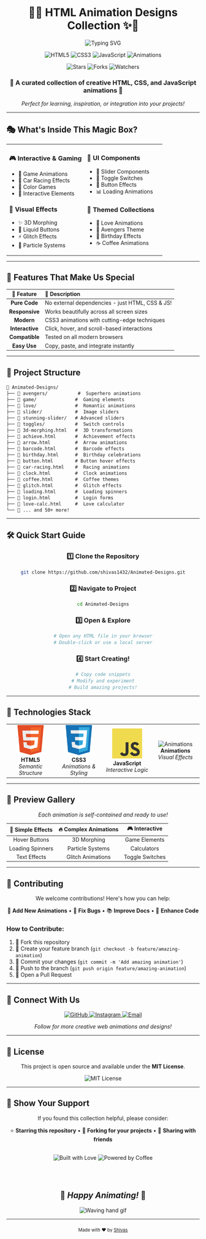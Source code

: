 <div align="center">

# 🎨✨ HTML Animation Designs Collection ✨🎨

<img src="https://readme-typing-svg.herokuapp.com?font=Fira+Code&size=24&duration=3000&pause=1000&color=F75C7E&center=true&vCenter=true&width=600&lines=Welcome+to+Animation+Paradise!;50%2B+Creative+HTML+Animations;Pure+CSS%2C+HTML+%26+JavaScript;No+Dependencies+Required!" alt="Typing SVG" />

<p align="center">
  <img src="https://img.shields.io/badge/HTML5-E34F26?style=for-the-badge&logo=html5&logoColor=white" alt="HTML5" />
  <img src="https://img.shields.io/badge/CSS3-1572B6?style=for-the-badge&logo=css3&logoColor=white" alt="CSS3" />
  <img src="https://img.shields.io/badge/JavaScript-F7DF1E?style=for-the-badge&logo=javascript&logoColor=black" alt="JavaScript" />
  <img src="https://img.shields.io/badge/Animations-FF6B6B?style=for-the-badge&logo=adobe-animate&logoColor=white" alt="Animations" />
</p>

<p align="center">
  <img src="https://img.shields.io/github/stars/shivas1432/Animated-Designs?style=social" alt="Stars" />
  <img src="https://img.shields.io/github/forks/shivas1432/Animated-Designs?style=social" alt="Forks" />
  <img src="https://img.shields.io/github/watchers/shivas1432/Animated-Designs?style=social" alt="Watchers" />
</p>

<h3>🌟 A curated collection of creative HTML, CSS, and JavaScript animations 🌟</h3>
<p><em>Perfect for learning, inspiration, or integration into your projects!</em></p>

</div>

---

## 🎭 **What's Inside This Magic Box?**

<table>
<tr>
<td width="50%">

### 🎮 **Interactive & Gaming**
- 🎯 Game Animations
- 🏁 Car Racing Effects
- 🎲 Color Games
- 🎪 Interactive Elements

### 🎨 **Visual Effects**
- ✨ 3D Morphing
- 🌊 Liquid Buttons
- ⚡ Glitch Effects
- 🌈 Particle Systems

</td>
<td width="50%">

### 🧩 **UI Components**
- 📱 Slider Components
- 🔘 Toggle Switches
- 🔳 Button Effects
- 📊 Loading Animations

### 💝 **Themed Collections**
- 💖 Love Animations
- 🦸 Avengers Theme
- 🎂 Birthday Effects
- ☕ Coffee Animations

</td>
</tr>
</table>

---

## 🚀 **Features That Make Us Special**

<div align="center">

| 🎯 **Feature** | 📝 **Description** |
|:---:|:---|
| **Pure Code** | No external dependencies - just HTML, CSS & JS! |
| **Responsive** | Works beautifully across all screen sizes |
| **Modern** | CSS3 animations with cutting-edge techniques |
| **Interactive** | Click, hover, and scroll-based interactions |
| **Compatible** | Tested on all modern browsers |
| **Easy Use** | Copy, paste, and integrate instantly |

</div>

---

## 📂 **Project Structure**

```
🎨 Animated-Designs/
├── 📁 avengers/           #  Superhero animations
├── 📁 game/              #  Gaming elements
├── 📁 love/              #  Romantic animations
├── 📁 slider/            #  Image sliders
├── 📁 stunning-slider/   # Advanced sliders
├── 📁 toggles/           #  Switch controls
├── 📄 3d-morphing.html   #  3D transformations
├── 📄 achieve.html       #  Achievement effects
├── 📄 arrow.html         #  Arrow animations
├── 📄 barcode.html       #  Barcode effects
├── 📄 birthday.html      #  Birthday celebrations
├── 📄 button.html        # Button hover effects
├── 📄 car-racing.html    #  Racing animations
├── 📄 clock.html         #  Clock animations
├── 📄 coffee.html        #  Coffee themes
├── 📄 glitch.html        #  Glitch effects
├── 📄 loading.html       #  Loading spinners
├── 📄 login.html         #  Login forms
├── 📄 love-calc.html     #  Love calculator
└── 📄 ... and 50+ more!
```

---

## 🛠️ **Quick Start Guide**

<div align="center">

### 1️⃣ **Clone the Repository**
```bash
git clone https://github.com/shivas1432/Animated-Designs.git
```

### 2️⃣ **Navigate to Project**
```bash
cd Animated-Designs
```

### 3️⃣ **Open & Explore**
```bash
# Open any HTML file in your browser
# Double-click or use a local server
```

### 4️⃣ **Start Creating!**
```bash
# Copy code snippets
# Modify and experiment
# Build amazing projects!
```

</div>

---

## 🎯 **Technologies Stack**

<div align="center">

<table>
<tr>
<td align="center" width="25%">
<img src="https://raw.githubusercontent.com/devicons/devicon/master/icons/html5/html5-original.svg" width="80" height="80" alt="HTML5"/>
<br><strong>HTML5</strong>
<br><em>Semantic Structure</em>
</td>
<td align="center" width="25%">
<img src="https://raw.githubusercontent.com/devicons/devicon/master/icons/css3/css3-original.svg" width="80" height="80" alt="CSS3"/>
<br><strong>CSS3</strong>
<br><em>Animations & Styling</em>
</td>
<td align="center" width="25%">
<img src="https://raw.githubusercontent.com/devicons/devicon/master/icons/javascript/javascript-original.svg" width="80" height="80" alt="JavaScript"/>
<br><strong>JavaScript</strong>
<br><em>Interactive Logic</em>
</td>
<td align="center" width="25%">
<img src="https://user-images.githubusercontent.com/25181517/192158954-f88b5814-d510-4564-b285-dff7d6400dad.png" width="80" height="80" alt="Animations"/>
<br><strong>Animations</strong>
<br><em>Visual Effects</em>
</td>
</tr>
</table>

</div>

---

## 🎨 **Preview Gallery**

<div align="center">

*Each animation is self-contained and ready to use!*

| 🌟 **Simple Effects** | 🔥 **Complex Animations** | 🎮 **Interactive** |
|:---:|:---:|:---:|
| Hover Buttons | 3D Morphing | Game Elements |
| Loading Spinners | Particle Systems | Calculators |
| Text Effects | Glitch Animations | Toggle Switches |

</div>

---

## 🤝 **Contributing**

<div align="center">

We welcome contributions! Here's how you can help:

🎨 **Add New Animations** • 🐛 **Fix Bugs** • 📚 **Improve Docs** • 🔧 **Enhance Code**

</div>

### **How to Contribute:**

1. 🍴 Fork this repository
2. 🌿 Create your feature branch (`git checkout -b feature/amazing-animation`)
3. 💫 Commit your changes (`git commit -m 'Add amazing animation'`)
4. 🚀 Push to the branch (`git push origin feature/amazing-animation`)
5. 🎉 Open a Pull Request

---

## 📱 **Connect With Us**

<div align="center">

<p>
<a href="https://github.com/shivas1432">
<img src="https://img.shields.io/badge/GitHub-100000?style=for-the-badge&logo=github&logoColor=white" alt="GitHub" />
</a>
<a href="https://instagram.com/yourusername">
<img src="https://img.shields.io/badge/Instagram-E4405F?style=for-the-badge&logo=instagram&logoColor=white" alt="Instagram" />
</a>
<a href="mailto:your.email@example.com">
<img src="https://img.shields.io/badge/Email-D14836?style=for-the-badge&logo=gmail&logoColor=white" alt="Email" />
</a>
</p>

<p><em>Follow for more creative web animations and designs!</em></p>

</div>

---

## 📄 **License**

<div align="center">

This project is open source and available under the **MIT License**.

<img src="https://img.shields.io/badge/License-MIT-yellow.svg" alt="MIT License" />

</div>

---

## 🌟 **Show Your Support**

<div align="center">

<p>If you found this collection helpful, please consider:</p>

⭐ **Starring this repository** • 🍴 **Forking for your projects** • 📢 **Sharing with friends**

<br>

<img src="https://forthebadge.com/images/badges/built-with-love.svg" alt="Built with Love" />
<img src="https://forthebadge.com/images/badges/powered-by-coffee.svg" alt="Powered by Coffee" />

<br><br>

<h2>🎉 <em>Happy Animating!</em> 🎉</h2>

<img src="https://media.giphy.com/media/LnQjpWaON8nhr21vNW/giphy.gif" width="60" alt="Waving hand gif">

</div>

---

<div align="center">
<sub>Made with ❤️ by <a href="https://github.com/shivas1432">Shivas</a></sub>
</div>
